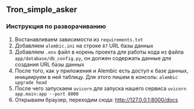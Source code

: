 ## Tron_simple_asker
### Инструкция по разворачиванию
1. Востанавливаем зависимости из `requirements.txt`
2. Добавляем `alembic.ini` на строке `87` URL базы данных
3. Добавляем `.env` файл в корень проекта для работы кода из файла `app/database/db_config.py`, он должен содержать данные для создания URL базы данных
4. После того, как у приложения и Alembic есть доступ к базе данных, инициируем в ней таблицу. Для этого пишем в консоль:
   `alembic upgrade head`
5. После чего запускаем `uvicorn` для запуска нашего сервиса
   `uvicorn  app.main:app --port 8000`
6. Открываем браузер, переходим сюда: http://127.0.0.1:8000/docs
